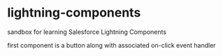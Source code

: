 # lightning-components
sandbox for learning Salesforce Lightning Components

first component is a button along with associated on-click event handler
